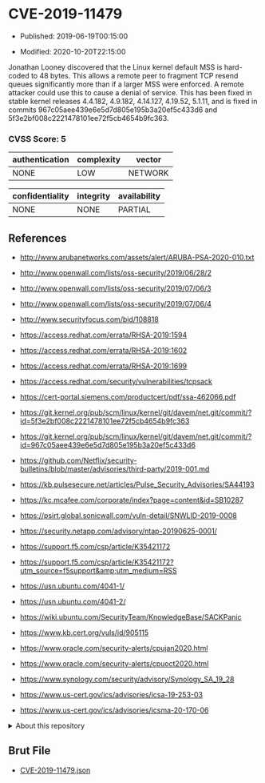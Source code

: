 # CVE-2019-11479

- Published: 2019-06-19T00:15:00

- Modified: 2020-10-20T22:15:00

Jonathan Looney discovered that the Linux kernel default MSS is hard-coded to 48 bytes. This allows a remote peer to fragment TCP resend queues significantly more than if a larger MSS were enforced. A remote attacker could use this to cause a denial of service. This has been fixed in stable kernel releases 4.4.182, 4.9.182, 4.14.127, 4.19.52, 5.1.11, and is fixed in commits 967c05aee439e6e5d7d805e195b3a20ef5c433d6 and 5f3e2bf008c2221478101ee72f5cb4654b9fc363.

### CVSS Score: **5**

| authentication | complexity | vector |
| --- | --- | --- |
| NONE | LOW | NETWORK |

| confidentiality | integrity | availability |
| --- | --- | --- |
| NONE | NONE | PARTIAL |

## References

* http://www.arubanetworks.com/assets/alert/ARUBA-PSA-2020-010.txt

* http://www.openwall.com/lists/oss-security/2019/06/28/2

* http://www.openwall.com/lists/oss-security/2019/07/06/3

* http://www.openwall.com/lists/oss-security/2019/07/06/4

* http://www.securityfocus.com/bid/108818

* https://access.redhat.com/errata/RHSA-2019:1594

* https://access.redhat.com/errata/RHSA-2019:1602

* https://access.redhat.com/errata/RHSA-2019:1699

* https://access.redhat.com/security/vulnerabilities/tcpsack

* https://cert-portal.siemens.com/productcert/pdf/ssa-462066.pdf

* https://git.kernel.org/pub/scm/linux/kernel/git/davem/net.git/commit/?id=5f3e2bf008c2221478101ee72f5cb4654b9fc363

* https://git.kernel.org/pub/scm/linux/kernel/git/davem/net.git/commit/?id=967c05aee439e6e5d7d805e195b3a20ef5c433d6

* https://github.com/Netflix/security-bulletins/blob/master/advisories/third-party/2019-001.md

* https://kb.pulsesecure.net/articles/Pulse_Security_Advisories/SA44193

* https://kc.mcafee.com/corporate/index?page=content&id=SB10287

* https://psirt.global.sonicwall.com/vuln-detail/SNWLID-2019-0008

* https://security.netapp.com/advisory/ntap-20190625-0001/

* https://support.f5.com/csp/article/K35421172

* https://support.f5.com/csp/article/K35421172?utm_source=f5support&amp;utm_medium=RSS

* https://usn.ubuntu.com/4041-1/

* https://usn.ubuntu.com/4041-2/

* https://wiki.ubuntu.com/SecurityTeam/KnowledgeBase/SACKPanic

* https://www.kb.cert.org/vuls/id/905115

* https://www.oracle.com/security-alerts/cpujan2020.html

* https://www.oracle.com/security-alerts/cpuoct2020.html

* https://www.synology.com/security/advisory/Synology_SA_19_28

* https://www.us-cert.gov/ics/advisories/icsa-19-253-03

* https://www.us-cert.gov/ics/advisories/icsma-20-170-06

<details>
<summary>About this repository</summary> 

  This repository is part of the project [Live Hack CVE](https://github.com/Live-Hack-CVE). Main website can be found [www.live-hack.org](https://www.live-hack.org) 
  
  Made by [Sn0wAlice](https://github.com/Sn0wAlice) for the people that care about security and need to have a feed of the latest CVEs. Hope you enjoy it, don't forget to star the repo and follow me on [Twitter](https://twitter.com/Sn0wAlice) and [Github](https://github.com/Sn0wAlice). And that is my [personnal website](https://www.alice-snow.me/)

  - [Home Page](https://github.com/Live-Hack-CVE)
  - [Framework](https://github.com/Live-Hack-CVE/cve-framework)
  - [CVE database](https://github.com/Live-Hack-CVE/full_database)
  - [Changelog](https://github.com/Live-Hack-CVE/Changelog)
</details>

## Brut File

* [CVE-2019-11479.json](https://raw.githubusercontent.com/Live-Hack-CVE/full_database/main/cves/2019/CVE-2019-11479.json)

